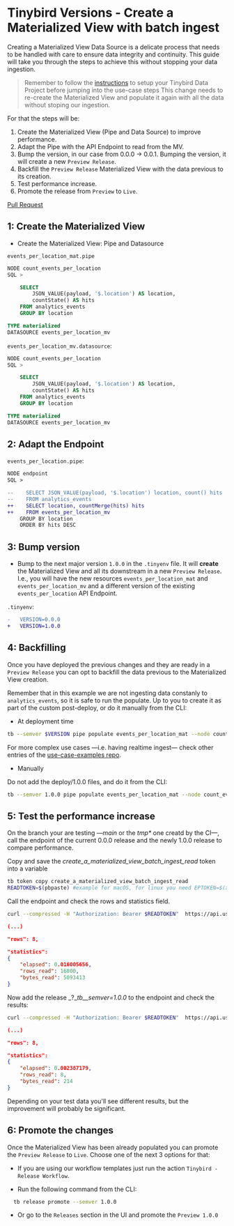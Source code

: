 # Tinybird Versions - Create a Materialized View with batch ingest

Creating a Materialized View Data Source is a delicate process that needs to be handled with care to ensure data integrity and continuity. This guide will take you through the steps to achieve this without stopping your data ingestion.

> Remember to follow the [instructions](../README.md) to setup your Tinybird Data Project before jumping into the use-case steps
This change needs to re-create the Materialized View and populate it again with all the data without stoping our ingestion.

For that the steps will be:

1. Create the Materialized View (Pipe and Data Source) to improve performance.
1. Adapt the Pipe with the API Endpoint to read from the MV.
1. Bump the version, in our case from 0.0.0 -> 0.0.1. Bumping the version, it will create a new `Preview Release`.
1. Backfill the `Preview Release` Materialized View with the data previous to its creation.
1. Test performance increase.
1. Promote the release from `Preview` to `Live`.

[Pull Request](https://github.com/tinybirdco/use-case-examples/pull/210/files)

## 1: Create the Materialized View

- Create the Materialized View: Pipe and Datasource

`events_per_location_mat.pipe`

```sql
NODE count_events_per_location
SQL >

    SELECT
        JSON_VALUE(payload, '$.location') AS location,
        countState() AS hits
    FROM analytics_events
    GROUP BY location

TYPE materialized
DATASOURCE events_per_location_mv
```

`events_per_location_mv.datasource`:

```sql
NODE count_events_per_location
SQL >

    SELECT
        JSON_VALUE(payload, '$.location') AS location,
        countState() AS hits
    FROM analytics_events
    GROUP BY location

TYPE materialized
DATASOURCE events_per_location_mv
```

## 2: Adapt the Endpoint

`events_per_location.pipe`:

```diff
NODE endpoint
SQL >

--    SELECT JSON_VALUE(payload, '$.location') location, count() hits
--    FROM analytics_events
++    SELECT location, countMerge(hits) hits
++    FROM events_per_location_mv
    GROUP BY location
    ORDER BY hits DESC
```

## 3: Bump version

- Bump to the next major version `1.0.0` in the `.tinyenv` file. It will **create** the Materialized View and all its downstream in a new `Preview Release`. I.e., you will have the new resources `events_per_location_mat` and `events_per_location_mv` and a different version of the existing `events_per_location` API Endpoint.

`.tinyenv`:

```diff
-   VERSION=0.0.0
+   VERSION=1.0.0
```

## 4: Backfilling

Once you have deployed the previous changes and they are ready in a `Preview Release` you can opt to backfill the data previous to the Materialized View creation.

Remember that in this example we are not ingesting data constanly to `analytics_events`, so it is safe to run the populate. Up to you to create it as part of the custom post-deploy, or do it manually from the CLI:

- At deployment time

```sh
tb --semver $VERSION pipe populate events_per_location_mat --node count_events_per_location
```

For more complex use cases —i.e. having realtime ingest— check other entries of the [use-case-examples repo](https://github.com/tinybirdco/use-case-examples).

- Manually

Do not add the deploy/1.0.0 files, and do it from the CLI:

```sh
tb --semver 1.0.0 pipe populate events_per_location_mat --node count_events_per_location --wait
```

## 5: Test the performance increase

On the branch your are testing —_main_ or the _tmp*_ one creatd by the CI—, call the endpoint of the current 0.0.0 release and the newly 1.0.0 release to compare performance.

Copy and save the _create_a_materialized_view_batch_ingest_read_ token into a variable

```sh
tb token copy create_a_materialized_view_batch_ingest_read
READTOKEN=$(pbpaste) #example for macOS, for linux you need EPTOKEN=$(xclip -selection clipboard -o)
```

Call the endpoint and check the rows and statistics field.

```sh
curl --compressed -H "Authorization: Bearer $READTOKEN"  https://api.us-east.tinybird.co/v0/pipes/events_per_location.json
```

```json
(...)

"rows": 8,

"statistics":
{
    "elapsed": 0.016005656,
    "rows_read": 16800,
    "bytes_read": 5093413
}
```

Now add the release _?__tb__semver=1.0.0_ to the endpoint and check the results:

```sh
curl --compressed -H "Authorization: Bearer $READTOKEN"  https://api.us-east.tinybird.co/v0/pipes/events_per_location.json?__tb__semver=1.0.0
```

```json
(...)

"rows": 8,

"statistics":
{
    "elapsed": 0.002387179,
    "rows_read": 8,
    "bytes_read": 214
}
```

Depending on your test data you'll see different results, but the improvement will probably be significant.

## 6: Promote the changes

Once the Materialized View has been already populated you can promote the `Preview Release` to `Live`. Choose one of the next 3 options for that:

- If you are using our workflow templates just run the action `Tinybird - Release Workflow`.
  
- Run the following command from the CLI:
  
```sh
  tb release promote --semver 1.0.0
```

- Or go to the `Releases` section in the UI and promote the `Preview 1.0.0`
